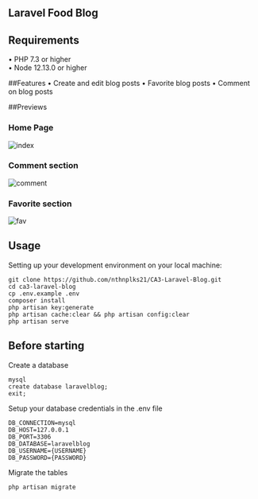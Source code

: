 ## Laravel Food Blog

## Requirements
•	PHP 7.3 or higher <br>
•	Node 12.13.0 or higher <br>


##Features
• Create and edit blog posts
• Favorite blog posts
• Comment on blog posts

##Previews
### Home Page
![index](https://github.com/nthnplks21/CA3-Laravel-Blog/blob/main/ReadMeImages/blog1.png?raw=true)

### Comment section
![comment](https://github.com/nthnplks21/CA3-Laravel-Blog/blob/main/ReadMeImages/blog2.png?raw=true)


### Favorite section
![fav](https://github.com/nthnplks21/CA3-Laravel-Blog/blob/main/ReadMeImages/blog3.png?raw=true)



## Usage <br>
Setting up your development environment on your local machine: <br>
```
git clone https://github.com/nthnplks21/CA3-Laravel-Blog.git
cd ca3-laravel-blog
cp .env.example .env
composer install
php artisan key:generate
php artisan cache:clear && php artisan config:clear
php artisan serve
```

## Before starting <br>
Create a database <br>
```
mysql
create database laravelblog;
exit;
```

Setup your database credentials in the .env file <br>
```
DB_CONNECTION=mysql
DB_HOST=127.0.0.1
DB_PORT=3306
DB_DATABASE=laravelblog
DB_USERNAME={USERNAME}
DB_PASSWORD={PASSWORD}
```

Migrate the tables
```
php artisan migrate
```
